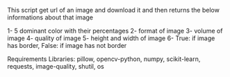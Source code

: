 This script get url of an image and download it and then returns the below informations about that image

1- 5 dominant color with their percentages
2- format of image
3- volume of image
4- quality of image
5- height and width of image
6- True: if image has border, False: if image has not border

Requirements Libraries:
pillow, opencv-python, numpy, scikit-learn, requests, image-quality, shutil, os
